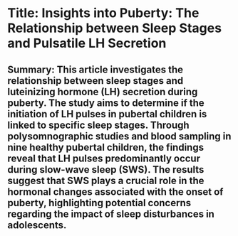 # Title: Insights into Puberty: The Relationship between Sleep Stages and Pulsatile LH Secretion

## Summary: This article investigates the relationship between sleep stages and luteinizing hormone (LH) secretion during puberty. The study aims to determine if the initiation of LH pulses in pubertal children is linked to specific sleep stages. Through polysomnographic studies and blood sampling in nine healthy pubertal children, the findings reveal that LH pulses predominantly occur during slow-wave sleep (SWS). The results suggest that SWS plays a crucial role in the hormonal changes associated with the onset of puberty, highlighting potential concerns regarding the impact of sleep disturbances in adolescents.